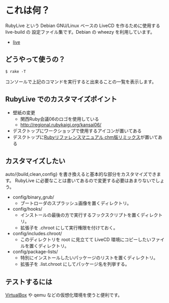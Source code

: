 # これは何？

RubyLive という Debian GNU/Linux ベースの LiveCD を作るために使用する live-build の
設定ファイル集です。Debian の wheezy を利用しています。

- [live](http://live.debian.net/)

## どうやって使うの？

    $ rake -T

コンソールで上記のコマンドを実行すると出来ることの一覧を表示します。

## RubyLive でのカスタマイズポイント

- 壁紙の変更
  - 関西Ruby会議06のロゴを使用している
  - http://regional.rubykaigi.org/kansai06/
- デスクトップにワークショップで使用するアイコンが置いてある
- デスクトップに[Rubyリファレンスマニュアル chm版リミックス](http://ruby.morphball.net/refm-remix.html)が置いてある

## カスタマイズしたい

auto/{build,clean,config} を書き換えると基本的な部分をカスタマイズできます。
RubyLive に必要なことは書いてあるので変更する必要はあまりないでしょう。

- config/binary_grub/
  - ブートローダのスプラッシュ画像を置くディレクトリ。
- config/hooks/
  - インストールの最後の方で実行するフックスクリプトを置くディレクトリ。
  - 拡張子を .chroot にして実行権限を付けておく。
- config/includes.chroot/
  - このディレクトリを root に見立てて LiveCD 環境にコピーしたいファイルを置くディレクトリ。
- config/package-lists/
  - 特別にインストールしたいパッケージのリストを置くディレクトリ。
  - 拡張子を .list.chroot にしてパッケージ名を列挙する。

## テストするには

[VirtualBox](http://www.virtualbox.org/) や qemu などの仮想化環境を使うと便利です。
